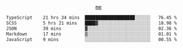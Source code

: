 <p align="center">
  <samp>
    <a href="https://yiwwhl.com">me</a>
  </samp>
</p>

<!--START_SECTION:waka-->

```txt
TypeScript    21 hrs 34 mins  ███████████████████░░░░░░   76.45 %
SCSS          5 hrs 21 mins   ████▓░░░░░░░░░░░░░░░░░░░░   18.98 %
JSON          39 mins         ▓░░░░░░░░░░░░░░░░░░░░░░░░   02.36 %
Markdown      17 mins         ▒░░░░░░░░░░░░░░░░░░░░░░░░   01.01 %
JavaScript    9 mins          ░░░░░░░░░░░░░░░░░░░░░░░░░   00.55 %
```

<!--END_SECTION:waka-->
